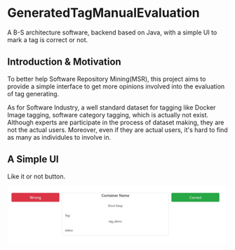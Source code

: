 # GeneratedTagManualEvaluation

A B-S architecture software, backend based on Java, with a simple UI to mark a tag is correct or not.

## Introduction & Motivation
To better help Software Repository Mining(MSR), this project aims to provide a simple interface to get more opinions involved into the evaluation of tag generating. 

As for Software Industry, a well standard dataset for tagging like Docker Image tagging, software category tagging, which is actually not exist. Although experts are participate in the process of dataset making, they are not the actual users. Moreover, even if they are actual users, it's hard to find as many as individules to involve in.

## A Simple UI 

Like it or not button.

![Simple UI](https://raw.githubusercontent.com/DaiQing1995/GeneratedTagManualEvaluation/master/jpg/interface.JPG)
